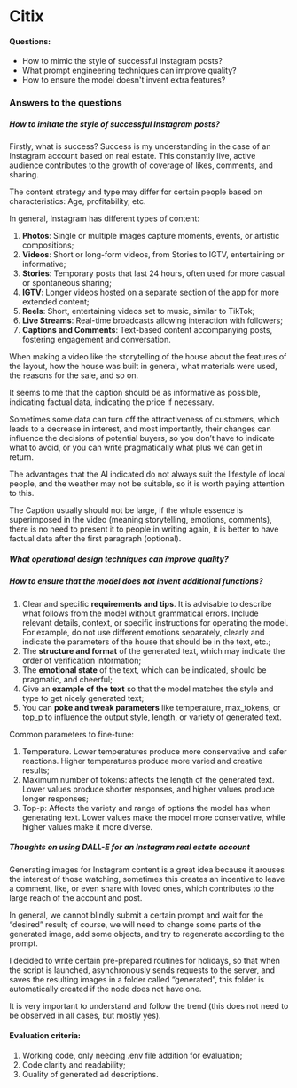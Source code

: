 # Citix

#### Questions:
- How to mimic the style of successful Instagram posts?
- What prompt engineering techniques can improve quality?
- How to ensure the model doesn't invent extra features?


### Answers to the questions
##### How to imitate the style of successful Instagram posts?

Firstly, what is success?
Success is my understanding in the case of an Instagram account based on real estate. This constantly live, active audience contributes to the growth of coverage of likes, comments, and sharing.

The content strategy and type may differ for certain people based on characteristics: Age, profitability, etc.

In general, Instagram has different types of content:

1. <bold>__Photos__</bold>: Single or multiple images capture moments, events, or artistic compositions;
2. <bold>__Videos__</bold>: Short or long-form videos, from Stories to IGTV, entertaining or informative;
3. <bold>__Stories__</bold>: Temporary posts that last 24 hours, often used for more casual or spontaneous sharing;
4. <bold>__IGTV__</bold>: Longer videos hosted on a separate section of the app for more extended content;
5. <bold>__Reels__</bold>: Short, entertaining videos set to music, similar to TikTok;
6. <bold>__Live Streams__</bold>: Real-time broadcasts allowing interaction with followers;
7. <bold>__Captions and Comments__</bold>: Text-based content accompanying posts, fostering engagement and conversation.

When making a video like the storytelling of the house about the features of the layout, how the house was built in general, what materials were used, the reasons for the sale, and so on.

It seems to me that the caption should be as informative as possible, indicating factual data, indicating the price if necessary.

Sometimes some data can turn off the attractiveness of customers, which leads to a decrease in interest, and most importantly, their changes can influence the decisions of potential buyers, so you don’t have to indicate what to avoid, or you can write pragmatically what plus we can get in return.

The advantages that the AI indicated do not always suit the lifestyle of local people, and the weather may not be suitable, so it is worth paying attention to this.

The Caption usually should not be large, if the whole essence is superimposed in the video (meaning storytelling, emotions, comments), there is no need to present it to people in writing again, it is better to have factual data after the first paragraph (optional).




##### What operational design techniques can improve quality?
##### How to ensure that the model does not invent additional functions?

1. Clear and specific <bold>__requirements and tips__</bold>. It is advisable to describe what follows from the model without grammatical errors. Include relevant details, context, or specific instructions for operating the model. For example, do not use different emotions separately, clearly and indicate the parameters of the house that should be in the text, etc.;
2. The <bold>__structure and format__</bold> of the generated text, which may indicate the order of verification information;
3. The <bold>__emotional state__</bold> of the text, which can be indicated, should be pragmatic, and cheerful;
4. Give an <bold>__example of the text__</bold> so that the model matches the style and type to get
nicely generated text;
5. You can <bold>__poke and tweak parameters__</bold> like temperature, max_tokens, or top_p to influence the output style, length, or variety of generated text.

Common parameters to fine-tune:
1. Temperature. Lower temperatures produce more conservative and safer reactions. Higher temperatures produce more varied and creative results;
2. Maximum number of tokens: affects the length of the generated text. Lower values produce shorter responses, and higher values produce longer responses;
3. Top-p: Affects the variety and range of options the model has when generating text. Lower values make the model more conservative, while higher values make it more diverse.



##### Thoughts on using DALL-E for an Instagram real estate account

Generating images for Instagram content is a great idea because it arouses the interest of those watching, sometimes this creates an incentive to leave a comment, like, or even share with loved ones, which contributes to the large reach of the account and post.

In general, we cannot blindly submit a certain prompt and wait for the “desired” result; of course, we will need to change some parts of the generated image, add some objects, and try to regenerate according to the prompt.

I decided to write certain pre-prepared routines for holidays, so that when the script is launched, asynchronously sends requests to the server, and saves the resulting images in a folder called “generated”, this folder is automatically created if the node does not have one.

It is very important to understand and follow the trend (this does not need to be observed in all cases, but mostly yes).



#### Evaluation criteria:
1. Working code, only needing .env file addition for evaluation;
2. Code clarity and readability;
3. Quality of generated ad descriptions.



